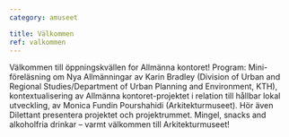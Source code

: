 ```yaml
---
category: amuseet

title: Välkommen
ref: valkommen
---
```


Välkommen till öppningskvällen for Allmänna kontoret! Program: Mini-föreläsning om Nya Allmänningar av Karin Bradley (Division of Urban and Regional Studies/Department of Urban Planning and Environment, KTH), kontextualisering av Allmänna kontoret-projektet i relation till hållbar lokal utveckling, av Monica Fundin Pourshahidi (Arkitekturmuseet). Hör även Dilettant presentera projektet och projektrummet. Mingel, snacks and alkoholfria drinkar – varmt välkommen till Arkitekturmuseet!